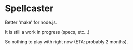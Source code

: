 

# Spellcaster

Better 'make' for node.js.

It is still a work in progress (specs, etc...)

So nothing to play with right now (ETA: probably 2 months).

